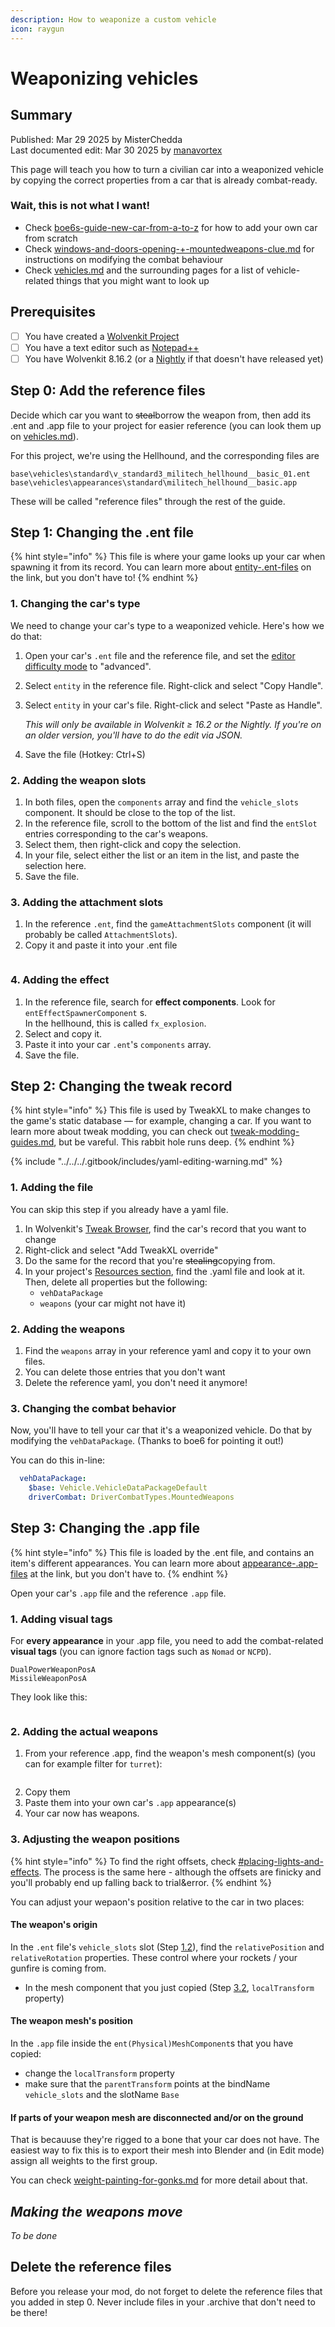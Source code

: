 ```yaml
---
description: How to weaponize a custom vehicle
icon: raygun
---
```


# Weaponizing vehicles

## Summary

Published: Mar 29 2025 by MisterChedda\
Last documented edit: Mar 30 2025 by [manavortex](https://app.gitbook.com/u/NfZBoxGegfUqB33J9HXuCs6PVaC3 "mention")

This page will teach you how to turn a civilian car into a weaponized vehicle by copying the correct properties from a car that is already combat-ready.

### Wait, this is not what I want!

* Check [boe6s-guide-new-car-from-a-to-z](../boe6s-guide-new-car-from-a-to-z/ "mention") for how to add your own car from scratch
* Check [windows-and-doors-opening-+-mountedweapons-clue.md](windows-and-doors-opening-+-mountedweapons-clue.md "mention") for instructions on modifying the combat behaviour
* Check [vehicles.md](../../../for-mod-creators-theory/references-lists-and-overviews/vehicles/vehicles.md "mention") and the surrounding pages for a list of vehicle-related things that you might want to look up

## Prerequisites

* [ ] You have created a [Wolvenkit Project](https://app.gitbook.com/s/-MP_ozZVx2gRZUPXkd4r/wolvenkit-app/usage/wolvenkit-projects)
* [ ] You have a text editor such as [Notepad++](https://notepad-plus-plus.org/downloads/)
* [ ] You have Wolvenkit 8.16.2 (or a [Nightly](https://github.com/WolvenKit/WolvenKit-nightly-releases/releases) if that doesn't have released yet)

## Step 0: Add the reference files

Decide which car you want to ~~steal~~borrow the weapon from, then add its .ent and .app file to your project for easier reference (you can look them up on [vehicles.md](../../../for-mod-creators-theory/references-lists-and-overviews/vehicles/vehicles.md "mention")).&#x20;

For this project, we're using the Hellhound, and the corresponding files are

```
base\vehicles\standard\v_standard3_militech_hellhound__basic_01.ent
base\vehicles\appearances\standard\militech_hellhound__basic.app
```

These will be called "reference files" through the rest of the guide.

## Step 1: Changing the .ent file

{% hint style="info" %}
This file is where your game looks up your car when spawning it from its record. You can learn more about [entity-.ent-files](../../../for-mod-creators-theory/files-and-what-they-do/file-formats/entity-.ent-files/ "mention") on the link, but you don't have to!
{% endhint %}

### 1. Changing the car's type

We need to change your car's type to a weaponized vehicle. Here's how we do that:

1. Open your car's `.ent` file and the reference file, and set the [editor difficulty mode](https://app.gitbook.com/s/-MP_ozZVx2gRZUPXkd4r/wolvenkit-app/editor/file-editor/editor-difficulty-mode) to "advanced".
2. Select `entity` in the reference file. Right-click and select "Copy Handle".
3.  Select `entity` in your car's file. Right-click and select "Paste as Handle".

    _This will only be available in Wolvenkit ≥ 16.2 or the Nightly. If you're on an older version, you'll have to do the edit via JSON._
4. Save the file (Hotkey: Ctrl+S)

### 2. Adding the weapon slots

1. In both files, open the `components` array and find the `vehicle_slots` component. It should be close to the top of the list.
2. In the reference file, scroll to the bottom of the list and find the `entSlot` entries corresponding to the car's weapons.
3. Select them, then right-click and copy the selection.
4. In your file, select either the list or an item in the list, and paste the selection here.
5. Save the file.

### 3. Adding the attachment slots

1. In the reference `.ent`, find the `gameAttachmentSlots`  component (it will probably be called `AttachmentSlots`).
2. Copy it and paste it into your .ent file

<figure><img src="../../../.gitbook/assets/vehicle_weapons_attachment_slots.png" alt=""><figcaption></figcaption></figure>

### 4. Adding the effect

1. In the reference file, search for **effect components**. Look for `entEffectSpawnerComponent` s. \
   In the hellhound, this is called `fx_explosion`.
2. Select and copy it.
3. Paste it into your car `.ent`'s `components` array.
4. Save the file.

## Step 2: Changing the tweak record

{% hint style="info" %}
This file is used by TweakXL to make changes to the game's static database — for example, changing a car. If you want to learn more about tweak modding, you can check out [tweak-modding-guides.md](../../../for-mod-creators-theory/tweaks/tweak-modding-guides.md "mention"), but be vareful. This rabbit hole runs deep.
{% endhint %}

{% include "../../../.gitbook/includes/yaml-editing-warning.md" %}

### 1. Adding the file

You can skip this step if you already have a yaml file.

1. In Wolvenkit's [Tweak Browser](https://app.gitbook.com/s/-MP_ozZVx2gRZUPXkd4r/wolvenkit-app/editor/tweak-browser), find the car's record that you want to change
2. Right-click and select "Add TweakXL override"
3. Do the same for the record that you're ~~stealing~~copying from.
4. In your project's [Resources section](https://app.gitbook.com/s/-MP_ozZVx2gRZUPXkd4r/wolvenkit-app/editor/project-explorer#resources), find the .yaml file and look at it. Then, delete all properties but the following:
   * `vehDataPackage`&#x20;
   * `weapons`  (your car might not have it)

### 2. Adding the weapons

1. Find the `weapons` array in your reference yaml and copy it to your own files.&#x20;
2. You can delete those entries that you don't want
3. Delete the reference yaml, you don't need it anymore!

### 3. Changing the combat behavior

Now, you'll have to tell your car that it's a weaponized vehicle. Do that by modifying the `vehDataPackage`. (Thanks to boe6 for pointing it out!)

You can do this in-line:&#x20;

```yaml
  vehDataPackage:   
    $base: Vehicle.VehicleDataPackageDefault
    driverCombat: DriverCombatTypes.MountedWeapons
```

## **Step 3: Changing the .app file**

{% hint style="info" %}
This file is loaded by the .ent file, and contains an item's different appearances. You can learn more about [appearance-.app-files](../../../for-mod-creators-theory/files-and-what-they-do/file-formats/appearance-.app-files/ "mention") at the link, but you don't have to.
{% endhint %}

Open your car's `.app` file and the reference `.app` file.

### **1. Adding visual tags**

For **every appearance** in your .app file, you need to add the combat-related **visual tags** (you can ignore faction tags such as `Nomad` or `NCPD`).&#x20;

```
DualPowerWeaponPosA
MissileWeaponPosA
```



They look like this:

<figure><img src="../../../.gitbook/assets/image (615).png" alt=""><figcaption></figcaption></figure>

### 2. Adding the actual weapons

1. From your reference .app, find the weapon's mesh component(s) (you can for example filter for `turret`):

<figure><img src="../../../.gitbook/assets/vehicle_weapons_adding_components.png" alt=""><figcaption></figcaption></figure>

2. Copy them
3. Paste them into your own car's `.app` appearance(s)
4. Your car now has weapons.&#x20;

### 3. Adjusting the weapon positions

{% hint style="info" %}
To find the right offsets, check [#placing-lights-and-effects](../../everything-else/custom-props/amm-light-components.md#placing-lights-and-effects "mention"). The process is the same here - although the offsets are finicky and you'll probably end up falling back to trial\&error.
{% endhint %}

You can adjust your wepaon's position relative to the car in two places:&#x20;

#### The weapon's origin

In the `.ent` file's `vehicle_slots` slot (Step [1.2](./#id-2.-adding-the-weapon-slots)), find the `relativePosition` and `relativeRotation` properties. These control where your rockets / your gunfire is coming from.

* In the mesh component that you just copied (Step [3.2](./#id-2.-adding-the-actual-weapons), `localTransform` property)

#### The weapon mesh's position

In the `.app` file inside the `ent(Physical)MeshComponent`s that you have copied:&#x20;

* change the `localTransform` property
* make sure that the `parentTransform` points at the bindName `vehicle_slots` and the slotName `Base`

#### If parts of your weapon mesh are disconnected and/or on the ground

That is becauuse they're rigged to a bone that your car does not have. The easiest way to fix this is to export their mesh into Blender and (in Edit mode) assign all weights to the first group.

You can check [weight-painting-for-gonks.md](../../../for-mod-creators-theory/3d-modelling/weight-painting-for-gonks.md "mention") for more detail about that.

## _Making the weapons move_

_To be done_

## Delete the reference files

Before you release your mod, do not forget to delete the reference files that you added in step 0. Never include files in your .archive that don't need to be there!
